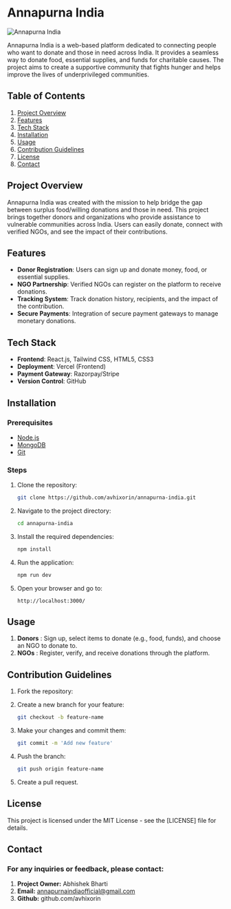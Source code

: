 # Annapurna India

![Annapurna India](https://res.cloudinary.com/dlzly5cmd/image/upload/v1725520033/logo_LS_lmzpjq.png)

Annapurna India is a web-based platform dedicated to connecting people who want to donate and those in need across India. It provides a seamless way to donate food, essential supplies, and funds for charitable causes. The project aims to create a supportive community that fights hunger and helps improve the lives of underprivileged communities.

## Table of Contents

1. [Project Overview](#project-overview)
2. [Features](#features)
3. [Tech Stack](#tech-stack)
4. [Installation](#installation)
5. [Usage](#usage)
6. [Contribution Guidelines](#contribution-guidelines)
7. [License](#license)
8. [Contact](#contact)

## Project Overview

Annapurna India was created with the mission to help bridge the gap between surplus food/willing donations and those in need. This project brings together donors and organizations who provide assistance to vulnerable communities across India. Users can easily donate, connect with verified NGOs, and see the impact of their contributions.

## Features

- **Donor Registration**: Users can sign up and donate money, food, or essential supplies.
- **NGO Partnership**: Verified NGOs can register on the platform to receive donations.
- **Tracking System**: Track donation history, recipients, and the impact of the contribution.
- **Secure Payments**: Integration of secure payment gateways to manage monetary donations.
  
## Tech Stack

- **Frontend**: React.js, Tailwind CSS, HTML5, CSS3
- **Deployment**: Vercel (Frontend)
- **Payment Gateway**: Razorpay/Stripe
- **Version Control**: GitHub

## Installation

### Prerequisites

- [Node.js](https://nodejs.org/)
- [MongoDB](https://www.mongodb.com/)
- [Git](https://git-scm.com/)

### Steps

1. Clone the repository:

   ```bash
   git clone https://github.com/avhixorin/annapurna-india.git

2. Navigate to the project directory:

   ```bash
   cd annapurna-india
   
3. Install the required dependencies:

   ```bash
   npm install

4. Run the application:

   ```bash
   npm run dev

5. Open your browser and go to:

   ```arduino
   http://localhost:3000/

## Usage

1. **Donors** : Sign up, select items to donate (e.g., food, funds), and choose an NGO to donate to.
2. **NGOs** : Register, verify, and receive donations through the platform.

## Contribution Guidelines

1. Fork the repository:
2. Create a new branch for your feature:

   ```bash
   git checkout -b feature-name

3. Make your changes and commit them:

   ```bash
   git commit -m 'Add new feature'

4. Push the branch:

   ```bash
   git push origin feature-name

5. Create a pull request.

## License

This project is licensed under the MIT License - see the [LICENSE] file for details.

## Contact

### For any inquiries or feedback, please contact:

1. **Project Owner:**  Abhishek Bharti
2. **Email:** annapurnaindiaofficial@gmail.com
3. **Github:** github.com/avhixorin


